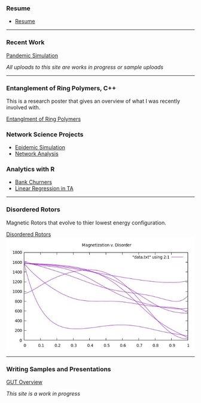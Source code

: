 ### Resume

- [Resume](/pdf/RESUME.pdf)

---
### Recent Work
[Pandemic Simulation](/mywork/simulation.pdf)


*All uploads to this site are works in progress or sample uploads*

---

### Entanglement of Ring Polymers, C++
This is a research poster that gives an overview of what I was recently involved with.   

[Entanglment of Ring Polymers](/images/RD2021.pdf)


### Network Science Projects
- [Epidemic Simulation](https://github.com/jerdMT/jerdMT.github.io/blob/master/mywork/networkAnalysis1.ipynb)
- [Network Analysis](https://github.com/jerdMT/jerdMT.github.io/blob/master/mywork/networkAnalysis2.ipynb)


### Analytics with R
- [Bank Churners](/mywork/BankChurners.html)
- [Linear Regression in TA](/mywork/StatProg_Final.pdf)

---
### Disordered Rotors
Magnetic Rotors that evolve to thier lowest energy configuration.

[Disordered Rotors](https://github.com/jwUTC/Projects/tree/main/disordered-rotors)
<img src="images/SampleData.jpg?raw=true"/>

---

### Writing Samples and Presentations
[GUT Overview](/mywork/Phy318.pdf)

*This site is a work in progress*

<!-- Remove above link if you don't want to attibute -->
